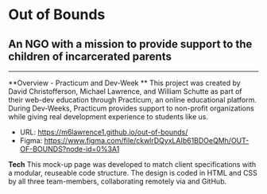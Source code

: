 # Out of Bounds
## An NGO with a mission to provide support to the children of incarcerated parents
-----
**Overview - Practicum and Dev-Week **
This project was created by David Christofferson, Michael Lawrence, and William Schutte as part of their web-dev 
education through Practicum, an online educational platform. During Dev-Weeks, Practicum provides support to non-profit 
organizations while giving real development experience to students like us.
* URL: https://m6lawrence1.github.io/out-of-bounds/
* Figma: https://www.figma.com/file/ckwlrDQyxLAIb61BDOeQMh/OUT-OF-BOUNDS?node-id=0%3A1

**Tech**
This mock-up page was developed to match client specifications with a modular, reuseable code structure. 
The design is coded in HTML and CSS by all three team-members, collaborating remotely via and GitHub.
